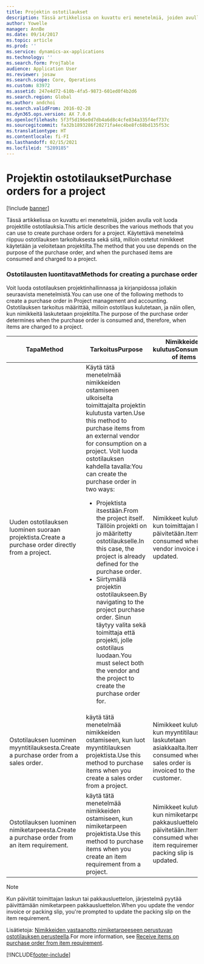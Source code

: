 ```yaml
---
title: Projektin ostotilaukset
description: Tässä artikkelissa on kuvattu eri menetelmiä, joiden avulla voit luoda projektille ostotilauksia. Käytettävä menetelmä riippuu ostotilauksen tarkoituksesta sekä siitä, milloin ostetut nimikkeet käytetään ja veloitetaan projektilta.
author: Yowelle
manager: AnnBe
ms.date: 09/14/2017
ms.topic: article
ms.prod: ''
ms.service: dynamics-ax-applications
ms.technology: ''
ms.search.form: ProjTable
audience: Application User
ms.reviewer: josaw
ms.search.scope: Core, Operations
ms.custom: 83972
ms.assetid: 247e4d72-610b-4fa5-9873-601ed0f4b2d6
ms.search.region: Global
ms.author: andchoi
ms.search.validFrom: 2016-02-28
ms.dyn365.ops.version: AX 7.0.0
ms.openlocfilehash: 5f3f5d196e0d7db4a6d8c4cfe834a335f4ef737c
ms.sourcegitcommit: fa32b1893286f20271fa4ec4be8fc68bd135f53c
ms.translationtype: HT
ms.contentlocale: fi-FI
ms.lasthandoff: 02/15/2021
ms.locfileid: "5289185"
---
```

# <a name="purchase-orders-for-a-project"></a><span data-ttu-id="dda7c-104">Projektin ostotilaukset</span><span class="sxs-lookup"><span data-stu-id="dda7c-104">Purchase orders for a project</span></span>

[!include [banner](../includes/banner.md)]

<span data-ttu-id="dda7c-105">Tässä artikkelissa on kuvattu eri menetelmiä, joiden avulla voit luoda projektille ostotilauksia.</span><span class="sxs-lookup"><span data-stu-id="dda7c-105">This article describes the various methods that you can use to create purchase orders for a project.</span></span> <span data-ttu-id="dda7c-106">Käytettävä menetelmä riippuu ostotilauksen tarkoituksesta sekä siitä, milloin ostetut nimikkeet käytetään ja veloitetaan projektilta.</span><span class="sxs-lookup"><span data-stu-id="dda7c-106">The method that you use depends on the purpose of the purchase order, and when the purchased items are consumed and charged to a project.</span></span>

### <a name="methods-for-creating-a-purchase-order"></a><span data-ttu-id="dda7c-107">Ostotilausten luontitavat</span><span class="sxs-lookup"><span data-stu-id="dda7c-107">Methods for creating a purchase order</span></span>

<span data-ttu-id="dda7c-108">Voit luoda ostotilauksen projektinhallinnassa ja kirjanpidossa jollakin seuraavista menetelmistä.</span><span class="sxs-lookup"><span data-stu-id="dda7c-108">You can use one of the following methods to create a purchase order in Project management and accounting.</span></span> <span data-ttu-id="dda7c-109">Ostotilauksen tarkoitus määrittää, milloin ostotilaus kulutetaan, ja näin ollen, kun nimikkeitä laskutetaan projektilta.</span><span class="sxs-lookup"><span data-stu-id="dda7c-109">The purpose of the purchase order determines when the purchase order is consumed and, therefore, when items are charged to a project.</span></span>

<table>
<colgroup>
<col width="33%" />
<col width="33%" />
<col width="33%" />
</colgroup>
<thead>
<tr class="header">
<th><span data-ttu-id="dda7c-110">Tapa</span><span class="sxs-lookup"><span data-stu-id="dda7c-110">Method</span></span></th>
<th><span data-ttu-id="dda7c-111">Tarkoitus</span><span class="sxs-lookup"><span data-stu-id="dda7c-111">Purpose</span></span></th>
<th><span data-ttu-id="dda7c-112">Nimikkeiden kulutus</span><span class="sxs-lookup"><span data-stu-id="dda7c-112">Consumption of items</span></span></th>
</tr>
</thead>
<tbody>
<tr class="odd">
<td><span data-ttu-id="dda7c-113">Uuden ostotilauksen luominen suoraan projektista.</span><span class="sxs-lookup"><span data-stu-id="dda7c-113">Create a purchase order directly from a project.</span></span></td>
<td><span data-ttu-id="dda7c-114">Käytä tätä menetelmää nimikkeiden ostamiseen ulkoiselta toimittajalta projektin kulutusta varten.</span><span class="sxs-lookup"><span data-stu-id="dda7c-114">Use this method to purchase items from an external vendor for consumption on a project.</span></span> <span data-ttu-id="dda7c-115">Voit luoda ostotilauksen kahdella tavalla:</span><span class="sxs-lookup"><span data-stu-id="dda7c-115">You can create the purchase order in two ways:</span></span>
<ul>
<li><span data-ttu-id="dda7c-116">Projektista itsestään.</span><span class="sxs-lookup"><span data-stu-id="dda7c-116">From the project itself.</span></span> <span data-ttu-id="dda7c-117">Tällöin projekti on jo määritetty ostotilaukselle.</span><span class="sxs-lookup"><span data-stu-id="dda7c-117">In this case, the project is already defined for the purchase order.</span></span></li>
<li><span data-ttu-id="dda7c-118">Siirtymällä projektin ostotilaukseen.</span><span class="sxs-lookup"><span data-stu-id="dda7c-118">By navigating to the project purchase order.</span></span> <span data-ttu-id="dda7c-119">Sinun täytyy valita sekä toimittaja että projekti, jolle ostotilaus luodaan.</span><span class="sxs-lookup"><span data-stu-id="dda7c-119">You must select both the vendor and the project to create the purchase order for.</span></span></li>
</ul></td>
<td><span data-ttu-id="dda7c-120">Nimikkeet kulutetaan, kun toimittajan lasku päivitetään.</span><span class="sxs-lookup"><span data-stu-id="dda7c-120">Items are consumed when the vendor invoice is updated.</span></span></td>
</tr>
<tr class="even">
<td><span data-ttu-id="dda7c-121">Ostotilauksen luominen myyntitilauksesta.</span><span class="sxs-lookup"><span data-stu-id="dda7c-121">Create a purchase order from a sales order.</span></span></td>
<td><span data-ttu-id="dda7c-122">käytä tätä menetelmää nimikkeiden ostamiseen, kun luot myyntitilauksen projektista.</span><span class="sxs-lookup"><span data-stu-id="dda7c-122">Use this method to purchase items when you create a sales order from a project.</span></span></td>
<td><span data-ttu-id="dda7c-123">Nimikkeet kulutetaan, kun myyntitilaus laskutetaan asiakkaalta.</span><span class="sxs-lookup"><span data-stu-id="dda7c-123">Items are consumed when the sales order is invoiced to the customer.</span></span></td>
</tr>
<tr class="odd">
<td><span data-ttu-id="dda7c-124">Ostotilauksen luominen nimiketarpeesta.</span><span class="sxs-lookup"><span data-stu-id="dda7c-124">Create a purchase order from an item requirement.</span></span></td>
<td><span data-ttu-id="dda7c-125">käytä tätä menetelmää nimikkeiden ostamiseen, kun nimiketarpeen projektista.</span><span class="sxs-lookup"><span data-stu-id="dda7c-125">Use this method to purchase items when you create an item requirement from a project.</span></span></td>
<td><span data-ttu-id="dda7c-126">Nimikkeet kulutetaan, kun nimiketarpeen pakkausluettelo päivitetään.</span><span class="sxs-lookup"><span data-stu-id="dda7c-126">Items are consumed when the item requirement packing slip is updated.</span></span></td>
</tr>
</tbody>
</table>

> [!NOTE] 
> <span data-ttu-id="dda7c-127">Kun päivität toimittajan laskun tai pakkausluettelon, järjestelmä pyytää päivittämään nimiketarpeen pakkausluettelon.</span><span class="sxs-lookup"><span data-stu-id="dda7c-127">When you update the vendor invoice or packing slip, you're prompted to update the packing slip on the item requirement.</span></span>

<span data-ttu-id="dda7c-128">Lisätietoja: [Nimikkeiden vastaanotto nimiketarpeeseen perustuvan ostotilauksen perusteella](tasks/receive-items-purchase-order-item-requirement.md).</span><span class="sxs-lookup"><span data-stu-id="dda7c-128">For more information, see [Receive items on purchase order from item requirement](tasks/receive-items-purchase-order-item-requirement.md).</span></span>



[!INCLUDE[footer-include](../includes/footer-banner.md)]